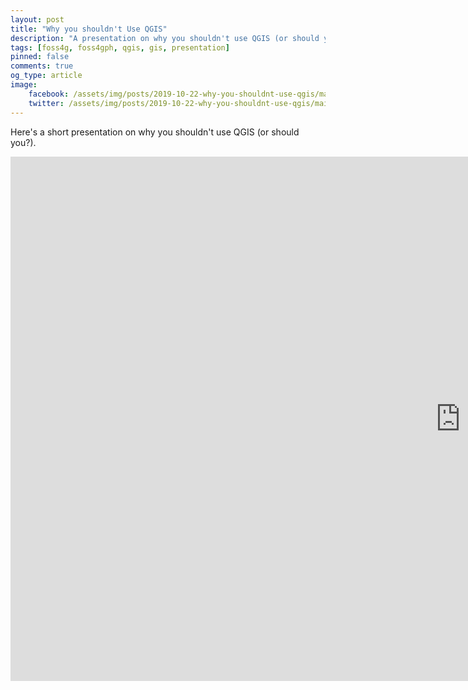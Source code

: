 ```yaml
---
layout: post
title: "Why you shouldn't Use QGIS"
description: "A presentation on why you shouldn't use QGIS (or should you?)."
tags: [foss4g, foss4gph, qgis, gis, presentation]
pinned: false
comments: true
og_type: article
image:
    facebook: /assets/img/posts/2019-10-22-why-you-shouldnt-use-qgis/main.png
    twitter: /assets/img/posts/2019-10-22-why-you-shouldnt-use-qgis/main.png
---
```


Here's a short presentation on why you shouldn't use QGIS (or should you?).

<div class="embed-responsive embed-responsive-16by9">
    <iframe src="https://docs.google.com/presentation/d/e/2PACX-1vR8uh9nHOWsOrGenWHadgdbqWXCWEYsjJ-ijib7OfNzZrhXQQ8zJPXIvbPGYaNBxZ1ziY7yIvZt_Slx/embed?start=false&loop=false&delayms=60000" frameborder="0" width="1440" height="839" allowfullscreen="true" mozallowfullscreen="true" webkitallowfullscreen="true"></iframe>
</div>
